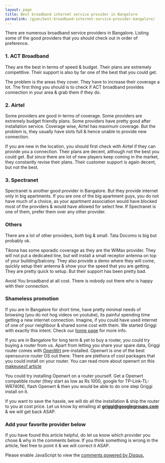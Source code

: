 ```yaml
---
layout: page
title: Best broadband internet service provider in Bangalore
permalink: /gyan/best-broadband-internet-service-provider-bangalore/
---
```

There are numerous broadband service providers in Bangalore. Listing some of the good providers that you should check out in order of preference. 

### 1. ACT Broadband

They are the best in terms of speed & budget. Their plans are extremely competitive. Their support is also by far one of the best that you could get. 

The problem is the areas they cover. They have to increase their coverage a lot. The first thing you should is to check if ACT broadband provides connection in your area & grab them if they do.

### 2. Airtel

Some providers are good in terms of coverage. Some providers are extremely budget friendly plans. Some providers have pretty good after installation service. Coverage wise, Airtel has maximum coverage. But the problem is, they usually have slots full & hence unable to provide new connection.

If you are new in the location, you should first check with Airtel if they can provide you a connection. Their plans are decent, although not the best you could get. But since there are lot of new players keep coming in the market, they constantly revise their plans. Their customer support is again decent, but not the best. 

### 3. Spectranet

Spectranet is another good provider in Bangalore. But they provide internet only in big apartments. If you are one of the big apartment guys, you do not have much of a choice, as your apartment association would have blocked most of the providers & would have allowed for select few. If Spectranet is one of them, prefer them over any other provider. 


### Others

There are a lot of other providers, both big & small. Tata Docomo is big but probably ok. 

Tikona has some sporadic coverage as they are the WiMax provider. They will not put a dedicated line, but will install a small receptor antenna on top of your building/balcony. They also provide a demo where they will come, quickly setup their antenna & show your the speed that you are getting. They are pretty quick to setup. But their support has been pretty bad. 

Avoid You broadband at all cost. There is nobody out there who is happy with their connection. 

### Shameless promotion

If you are in Bangalore for short time, have pretty minimal needs of browsing (you do not hog videos on youtube), its painful spending time getting a new internet connection. Imagine, if you could have used internet of one of your neighbour & shared some cost with them. We started Griggi with exactly this intent. Check our [home page](/) for more info. 

If you are in Bangalore for long term & yet to buy a router, you could try buying a router from us. Apart from letting you share your spare data, Griggi router comes with [OpenWrt](https://openwrt.org) pre-installed. Openwrt is one of the best opensource router OS out there. There are plethora of cool packages that you could install on your router. You can read more about openwrt on this [makeuseof article](http://www.makeuseof.com/tag/what-is-openwrt-and-why-should-i-use-it-for-my-router/)

You could try installing Openwrt on a router yourself. Get a Openwrt compatible router (they start as low as Rs 1000, google for TP-Link-TL-WR740N), flash Openwrt & then you would be able to do one step Griggi install on it. 

If you want to save the hassle, we will do all the installation & ship the router to you at cost price. Let us know by emailing at **griggi@googlegroups.com** & we will get back ASAP.

### Add your favorite provider below

If you have found this article helpful, do let us know which provider you chose & why in the comments below. If you think something is wrong in the article, feel free to point it & we will correct it ASAP.

<div id="disqus_thread"></div>
<script type="text/javascript">
		/* * * CONFIGURATION VARIABLES * * */
		var disqus_shortname = 'griggi';
		var disqus_identifier = 'best-internet-provider-bangalore';
		
		/* * * DON'T EDIT BELOW THIS LINE * * */
		(function() {
				var dsq = document.createElement('script'); dsq.type = 'text/javascript'; dsq.async = true;
				dsq.src = '//' + disqus_shortname + '.disqus.com/embed.js';
				(document.getElementsByTagName('head')[0] || document.getElementsByTagName('body')[0]).appendChild(dsq);
		})();
</script>
<noscript>Please enable JavaScript to view the <a href="https://disqus.com/?ref_noscript" rel="nofollow">comments powered by Disqus.</a></noscript>

